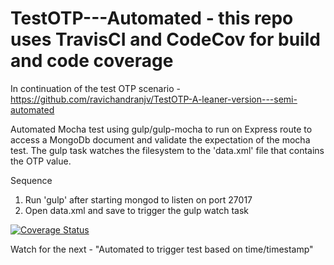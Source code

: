 # TestOTP---Automated - this repo uses TravisCI and CodeCov for build and code coverage

In continuation of the test OTP scenario - https://github.com/ravichandranjv/TestOTP-A-leaner-version---semi-automated

Automated Mocha test using gulp/gulp-mocha to run on Express route to access a MongoDb document and validate the expectation of the mocha test. The gulp task watches the filesystem to the 'data.xml' file that contains the OTP value.

Sequence
1. Run 'gulp' after starting mongod to listen on port 27017
2. Open data.xml and save to trigger the gulp watch task

[![Coverage Status](https://codecov.io/gh/ravichandranjv/TestOTP---Automated/badge.svg?branch=ravichandranjv-patch-1-travis-cache)](https://codecov.io/gh/ravichandranjv/TestOTP---Automated?branch=ravichandranjv-patch-1-travis-cache)

Watch for the next - "Automated to trigger test based on time/timestamp"
